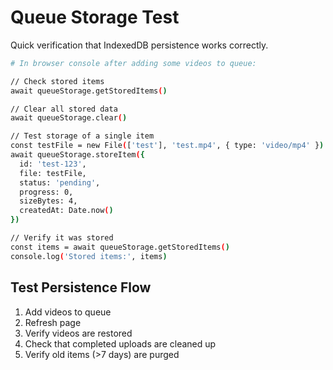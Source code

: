 # Queue Storage Test

Quick verification that IndexedDB persistence works correctly.

```bash
# In browser console after adding some videos to queue:

// Check stored items
await queueStorage.getStoredItems()

// Clear all stored data
await queueStorage.clear()

// Test storage of a single item
const testFile = new File(['test'], 'test.mp4', { type: 'video/mp4' })
await queueStorage.storeItem({
  id: 'test-123',
  file: testFile,
  status: 'pending',
  progress: 0,
  sizeBytes: 4,
  createdAt: Date.now()
})

// Verify it was stored
const items = await queueStorage.getStoredItems()
console.log('Stored items:', items)
```

## Test Persistence Flow

1. Add videos to queue
2. Refresh page
3. Verify videos are restored
4. Check that completed uploads are cleaned up
5. Verify old items (>7 days) are purged
